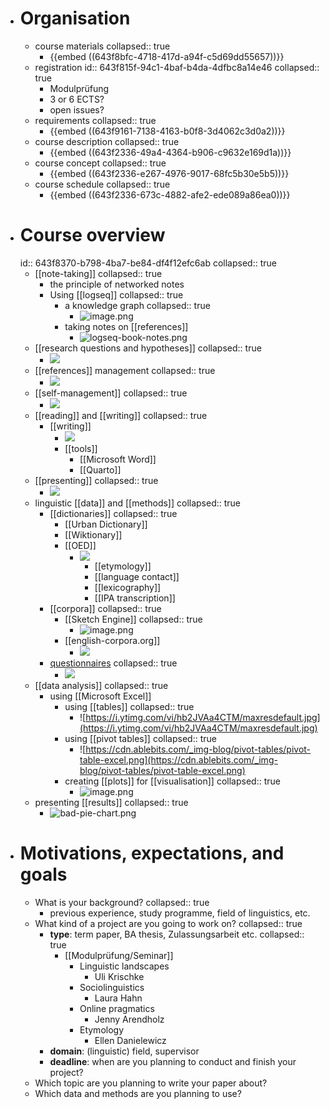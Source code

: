 - # Organisation
	- course materials
	  collapsed:: true
		- {{embed ((643f8bfc-4718-417d-a94f-c5d69dd55657))}}
	- registration
	  id:: 643f815f-94c1-4baf-b4da-4dfbc8a14e46
	  collapsed:: true
		- Modulprüfung
		- 3 or 6 ECTS?
		- open issues?
	- requirements
	  collapsed:: true
		- {{embed ((643f9161-7138-4163-b0f8-3d4062c3d0a2))}}
	- course description
	  collapsed:: true
		- {{embed ((643f2336-49a4-4364-b906-c9632e169d1a))}}
	- course concept
	  collapsed:: true
		- {{embed ((643f2336-e267-4976-9017-68fc5b30e5b5))}}
	- course schedule
	  collapsed:: true
		- {{embed ((643f2336-673c-4882-afe2-ede089a86ea0))}}
- # Course overview
  id:: 643f8370-b798-4ba7-be84-df4f12efc6ab
  collapsed:: true
	- [[note-taking]]
	  collapsed:: true
		- the principle of networked notes
		- Using [[logseq]]
		  collapsed:: true
			- a knowledge graph
			  collapsed:: true
				- ![image.png](../assets/image_1681888959901_0.png)
			- taking notes on [[references]]
				- ![logseq-book-notes.png](../assets/logseq-book-notes_1681888723568_0.png)
	- [[research questions and hypotheses]]
	  collapsed:: true
		- ![](../assets/RQ-and-hypos.png)
	- [[references]] management
	  collapsed:: true
		- ![](../assets/zotero.png)
	- [[self-management]]
	  collapsed:: true
		- ![](../assets/gantt-chart.png)
	- [[reading]] and [[writing]]
	  collapsed:: true
		- [[writing]]
			- ![](../assets/writing-process.png)
			- [[tools]]
				- [[Microsoft Word]]
				- [[Quarto]]
	- [[presenting]]
	  collapsed:: true
		- ![](../assets/bad-presentation-slide.png)
	- linguistic [[data]] and [[methods]]
	  collapsed:: true
		- [[dictionaries]]
		  collapsed:: true
			- [[Urban Dictionary]]
			- [[Wiktionary]]
			- [[OED]]
				- ![](../assets/oed.png)
					- [[etymology]]
					- [[language contact]]
					- [[lexicography]]
					- [[IPA transcription]]
		- [[corpora]]
		  collapsed:: true
			- [[Sketch Engine]]
			  collapsed:: true
				- ![image.png](../assets/image_1681889582981_0.png)
			- [[english-corpora.org]]
				- ![](../assets/coca.png)
		- [questionnaires]([[questionnaire]])
		  collapsed:: true
			- ![](../assets/questionnaire.png)
	- [[data analysis]]
	  collapsed:: true
		- using [[Microsoft Excel]]
			- using [[tables]]
			  collapsed:: true
				- ![https://i.ytimg.com/vi/hb2JVAa4CTM/maxresdefault.jpg](https://i.ytimg.com/vi/hb2JVAa4CTM/maxresdefault.jpg)
			- using [[pivot tables]]
			  collapsed:: true
				- ![https://cdn.ablebits.com/_img-blog/pivot-tables/pivot-table-excel.png](https://cdn.ablebits.com/_img-blog/pivot-tables/pivot-table-excel.png)
			- creating [[plots]] for [[visualisation]]
			  collapsed:: true
				- ![image.png](../assets/image_1681889836156_0.png)
	- presenting [[results]]
	  collapsed:: true
		- ![bad-pie-chart.png](../assets/bad-pie-chart.png)
- # Motivations, expectations, and goals
	- What is your background?
	  collapsed:: true
		- previous experience, study programme, field of linguistics, etc.
	- What kind of a project are you going to work on?
	  collapsed:: true
		- **type**: term paper, BA thesis, Zulassungsarbeit etc.
		  collapsed:: true
			- [[Modulprüfung/Seminar]]
				- Linguistic landscapes
					- Uli Krischke
				- Sociolinguistics
					- Laura Hahn
				- Online pragmatics
					- Jenny Arendholz
				- Etymology
					- Ellen Danielewicz
		- **domain**: (linguistic) field, supervisor
		- **deadline**: when are you planning to conduct and finish your project?
	- Which topic are you planning to write your paper about?
	- Which data and methods are you planning to use?